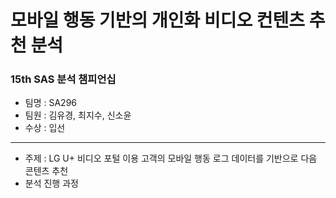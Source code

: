 # 모바일 행동 기반의 개인화 비디오 컨텐츠 추천 분석
### 15th SAS 분석 챔피언십
- 팀명 : SA296
- 팀원 : 김유경, 최지수, 신소윤
- 수상 : 입선
---
- 주제 : LG U+ 비디오 포털 이용 고객의 모바일 행동 로그 데이터를 기반으로 다음 콘텐츠 추천
- 분석 진행 과정

 

